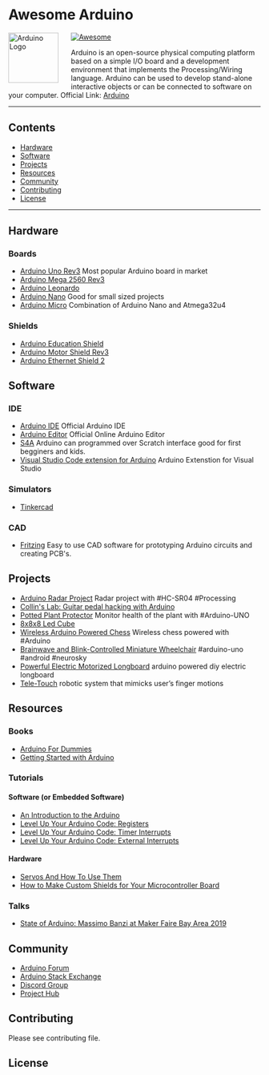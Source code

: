 # Awesome Arduino

<a href="https://www.arduino.cc"><img src="https://upload.wikimedia.org/wikipedia/commons/thumb/8/87/Arduino_Logo.svg/1024px-Arduino_Logo.svg.png" alt="Arduino Logo" align="left" style="margin-right: 25px" height=100px></a>

[![Awesome](https://awesome.re/badge.svg)](https://awesome.re)

Arduino is an open-source physical computing platform based on a simple I/O board and a development environment that implements the Processing/Wiring language. Arduino can be used to develop stand-alone interactive objects or can be connected to software on your computer. Official Link: [Arduino](https://arduino.cc)

---

## Contents
- [Hardware](#hardware)
- [Software](#software)
- [Projects](#projects)
- [Resources](#resources)
- [Community](#community)
- [Contributing](#contributing)
- [License](#license)
---


## Hardware

### Boards

- [Arduino Uno Rev3](https://store.arduino.cc/usa/arduino-uno-rev3) Most popular Arduino board in market
- [Arduino Mega 2560 Rev3](https://store.arduino.cc/usa/mega-2560-r3) 
- [Arduino Leonardo](https://store.arduino.cc/usa/leonardo) 
- [Arduino Nano](https://store.arduino.cc/usa/arduino-nano) Good for small sized projects
- [Arduino Micro](https://store.arduino.cc/usa/arduino-zero) Combination of Arduino Nano and Atmega32u4


### Shields

- [Arduino Education Shield](https://store.arduino.cc/usa/education-shield)
- [Arduino Motor Shield Rev3](https://store.arduino.cc/usa/arduino-motor-shield-rev3)
- [Arduino Ethernet Shield 2](https://store.arduino.cc/usa/arduino-ethernet-shield-2)


## Software

### IDE

- [Arduino IDE](https://github.com/arduino/Arduino) Official Arduino IDE
- [Arduino Editor](https://create.arduino.cc/editor) Official Online Arduino Editor
- [S4A](http://s4a.cat/) Arduino can programmed over Scratch interface good for first begginers and kids.
- [Visual Studio Code extension for Arduino](https://marketplace.visualstudio.com/items?itemName=vsciot-vscode.vscode-arduino) Arduino Extenstion for Visual Studio

### Simulators

- [Tinkercad](https://www.tinkercad.com/things/flHpOFbJ1CN-arduino-simulator-and)
  
### CAD

- [Fritzing](https://fritzing.org/) Easy to use CAD software for prototyping Arduino circuits and creating PCB's.


## Projects

- [Arduino Radar Project](https://www.youtube.com/watch?v=kQRYIH2HwfY) Radar project with #HC-SR04 #Processing
- [Collin's Lab: Guitar pedal hacking with Arduino](https://www.youtube.com/watch?v=_X0bL6WS-VY)
- [Potted Plant Protector](https://www.youtube.com/watch?v=B8F44CyJRRA) Monitor health of the plant with #Arduino-UNO
- [8x8x8 Led Cube](https://www.youtube.com/watch?v=T5Aq7cRc-mU)
- [Wireless Arduino Powered Chess](https://www.youtube.com/watch?v=dX37LFv8jWY) Wireless chess powered with #Arduino
- [Brainwave and Blink-Controlled Miniature Wheelchair](https://www.youtube.com/watch?v=iFBhTHGXcMQ) #arduino-uno #android #neurosky
- [Powerful Electric Motorized Longboard](https://www.youtube.com/watch?v=XworvxoQleY) arduino powered diy electric longboard
- [Tele-Touch](https://www.youtube.com/watch?v=tMYQEaX3TbA) robotic system that mimicks user’s finger motions


## Resources

### Books

- [Arduino For Dummies](https://www.amazon.com/gp/product/1119489547)
- [Getting Started with Arduino](https://www.amazon.com/dp/1449363334)

### Tutorials

#### Software (or Embedded Software)

- [An Introduction to the Arduino](https://www.youtube.com/watch?v=CqrQmQqpHXc)
- [Level Up Your Arduino Code: Registers](https://www.youtube.com/watch?v=6q1yEb_ukw8)
- [Level Up Your Arduino Code: Timer Interrupts](https://www.youtube.com/watch?v=2kr5A350H7E)
- [Level Up Your Arduino Code: External Interrupts](https://www.youtube.com/watch?v=J61_PKyWjxU)

#### Hardware

- [Servos And How To Use Them](https://www.youtube.com/watch?v=J8atdmEqZsc)
- [How to Make Custom Shields for Your Microcontroller Board](https://www.youtube.com/watch?v=0Hw6-1Gk8eI)

### Talks

- [State of Arduino: Massimo Banzi at Maker Faire Bay Area 2019](https://www.youtube.com/watch?v=t1MN5o-qeyQ)

## Community

- [Arduino Forum](https://forum.arduino.cc/)
- [Arduino Stack Exchange](https://arduino.stackexchange.com/)
- [Discord Group](https://discord.gg/jQJFwW7)
- [Project Hub](https://create.arduino.cc/projecthub)

## Contributing

Please see contributing file.

## License
